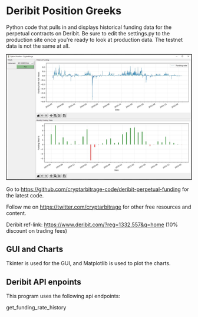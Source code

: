 # Deribit Position Greeks
Python code that pulls in and displays historical funding data for the perpetual contracts on Deribit.
Be sure to edit the settings.py to the production site once you're ready to look at production data.
The testnet data is not the same at all.

<img src="images/1-overview.JPG">

Go to https://github.com/cryptarbitrage-code/deribit-perpetual-funding for the latest code.

Follow me on https://twitter.com/cryptarbitrage for other free resources and content.

Deribit ref-link: https://www.deribit.com/?reg=1332.557&q=home (10% discount on trading fees)

## GUI and Charts
Tkinter is used for the GUI, and Matplotlib is used to plot the charts.

## Deribit API enpoints
This program uses the following api endpoints:

get_funding_rate_history 